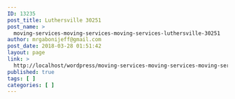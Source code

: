 ```yaml
---
ID: 13235
post_title: Luthersville 30251
post_name: >
  moving-services-moving-services-moving-services-luthersville-30251
author: mrgabonijeff@gmail.com
post_date: 2018-03-28 01:51:42
layout: page
link: >
  http://localhost/wordpress/moving-services-moving-services-moving-services-luthersville-30251/
published: true
tags: [ ]
categories: [ ]
---
```


